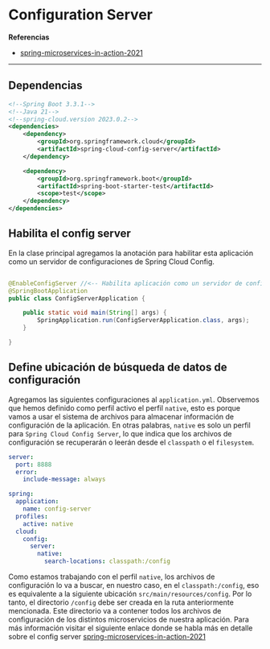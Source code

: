 # Configuration Server

**Referencias**

- [spring-microservices-in-action-2021](https://github.com/magadiflo/spring-microservices-in-action-2021/blob/main/05.configuration-with-spring-cloud-config-server.md)

---

## Dependencias

````xml
<!--Spring Boot 3.3.1-->
<!--Java 21-->
<!--spring-cloud.version 2023.0.2-->
<dependencies>
    <dependency>
        <groupId>org.springframework.cloud</groupId>
        <artifactId>spring-cloud-config-server</artifactId>
    </dependency>

    <dependency>
        <groupId>org.springframework.boot</groupId>
        <artifactId>spring-boot-starter-test</artifactId>
        <scope>test</scope>
    </dependency>
</dependencies>
````

## Habilita el config server

En la clase principal agregamos la anotación para habilitar esta aplicación como un servidor de configuraciones de
Spring Cloud Config.

````java

@EnableConfigServer //<-- Habilita aplicación como un servidor de configuraciones
@SpringBootApplication
public class ConfigServerApplication {

    public static void main(String[] args) {
        SpringApplication.run(ConfigServerApplication.class, args);
    }

}
````

## Define ubicación de búsqueda de datos de configuración

Agregamos las siguientes configuraciones al `application.yml`. Observemos que hemos definido como perfil activo el
perfil `native`, esto es porque vamos a usar el sistema de archivos para almacenar información de configuración de
la aplicación. En otras palabras, `native` es solo un perfil para `Spring Cloud Config Server`, lo que indica que los
archivos de configuración se recuperarán o leerán desde el `classpath` o el `filesystem`.

````yml
server:
  port: 8888
  error:
    include-message: always

spring:
  application:
    name: config-server
  profiles:
    active: native
  cloud:
    config:
      server:
        native:
          search-locations: classpath:/config
````

Como estamos trabajando con el perfil `native`, los archivos de configuración lo va a buscar, en nuestro caso,
en el `classpath:/config`, eso es equivalente a la siguiente ubicación `src/main/resources/config`. Por lo tanto,
el directorio `/config` debe ser creada en la ruta anteriormente mencionada. Este directorio va a contener todos los
archivos de configuración de los distintos microservicios de nuestra aplicación. Para más información visitar el
siguiente enlace donde se habla más en detalle sobre el config server
[spring-microservices-in-action-2021](https://github.com/magadiflo/spring-microservices-in-action-2021/blob/main/05.configuration-with-spring-cloud-config-server.md)


